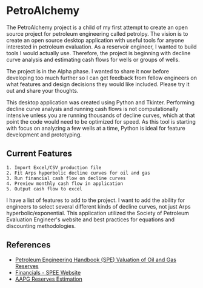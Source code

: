 # PetroAlchemy
The PetroAlchemy project is a child of my first attempt to create an open source project for petroleum engineering called petrolpy. The vision is to create an open source desktop application with useful tools for anyone interested in petroleum evaluation. As a reservoir engineer, I wanted to build tools I would actually use. Therefore, the project is beginning with decline curve analysis and estimating cash flows for wells or groups of wells.

The project is in the Alpha phase. I wanted to share it now before developing too much further so I can get feedback from fellow engineers on what features and design decisions they would like included. Please try it out and share your thoughts.

This desktop application was created using Python and Tkinter. Performing decline curve analysis and running cash flows is not computationally intensive unless you are running thousands of decline curves, which at that point the code would need to be optimized for speed. As this tool is starting with focus on analyzing a few wells at a time, Python is ideal for feature development and prototyping.

## Current Features

    1. Import Excel/CSV production file
    2. Fit Arps hyperbolic decline curves for oil and gas
    3. Run financial cash flow on decline curves
    4. Preview monthly cash flow in application
    5. Output cash flow to excel

I have a list of features to add to the project. I want to add the ability for engineers to select several different kinds of decline curves, not just Arps hyperbolic/exponential. This application utilized the Society of Petroleum Evaluation Engineer's website and best practices for equations and discounting methodologies.

## References

- [Petroleum Engineering Handbook (SPE) Valuation of Oil and Gas Reserves](https://petrowiki.org/PEH:Valuation_of_Oil_and_Gas_Reserves)
- [Financials - SPEE Website](https://spee.org/resources/recommended-evaluation-practices-reps)
- [AAPG Reserves Estimation](https://wiki.aapg.org/Reserves_estimation)

